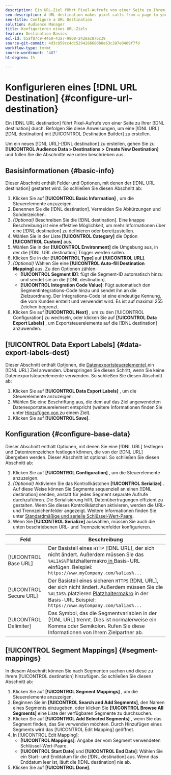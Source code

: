 ```yaml
---
description: Ein URL-Ziel führt Pixel-Aufrufe von einer Seite zu Ihrem Ziel durch. Befolgen Sie diese Anweisungen, um mit Destination Builder ein URL-Ziel zu erstellen.
seo-description: A URL destination makes pixel calls from a page to your destination. Follow these instructions to create a URL destination with Destination Builder.
seo-title: Configure a URL Destination
solution: Audience Manager
title: Konfigurieren eines URL-Ziels
feature: Destination Basics
exl-id: b5af87c9-4460-43a7-9808-242eac876c39
source-git-commit: 4d3c859cc4dc5294286680b0e63c287e0409f7fd
workflow-type: tm+mt
source-wordcount: '487'
ht-degree: 1%

---
```


# Konfigurieren eines [!DNL URL Destination] {#configure-url-destination}

Ein [!DNL URL destination] führt Pixel-Aufrufe von einer Seite zu Ihrer [!DNL destination] durch. Befolgen Sie diese Anweisungen, um eine [!DNL URL] [!DNL destination] mit [!UICONTROL Destination Builder] zu erstellen.

<!-- create-url-destination.xml -->

Um ein neues [!DNL URL]-[!DNL destination] zu erstellen, gehen Sie zu **[!UICONTROL Audience Data > Destinations > Create New Destination]** und füllen Sie die Abschnitte wie unten beschrieben aus.

## Basisinformationen {#basic-info}

Dieser Abschnitt enthält Felder und Optionen, mit denen der [!DNL URL destination] gestartet wird. So schließen Sie diesen Abschnitt ab:

1. Klicken Sie auf **[!UICONTROL Basic Information]** , um die Steuerelemente anzuzeigen.
2. Benennen Sie die [!DNL destination]. Vermeiden Sie Abkürzungen und Sonderzeichen.
3. *(Optional)* Beschreiben Sie die [!DNL destination]. Eine knappe Beschreibung ist eine effektive Möglichkeit, um mehr Informationen über eine [!DNL destination] zu definieren oder bereitzustellen.
4. Wählen Sie in der Liste **[!UICONTROL Category]** die Option **[!UICONTROL Custom]** aus.
5. Wählen Sie in der **[!UICONTROL Environment]** die Umgebung aus, in der die [!DNL URL destination] Trigger werden sollen.
6. Klicken Sie in der **[!UICONTROL Type]** auf **[!UICONTROL URL]**.
7. *(Optional)* Wählen Sie eine **[!UICONTROL Auto-fill Destination Mapping]** aus. Zu den Optionen zählen:
   * **[!UICONTROL Segment ID]**: fügt die Segment-ID automatisch hinzu und sendet sie an die [!DNL destination].
   * **[!UICONTROL Integration Code Value]**: Fügt automatisch den Segmentintegrations-Code hinzu und sendet ihn an die Zielzuordnung. Der Integrations-Code ist eine eindeutige Kennung, die vom Kunden erstellt und verwendet wird. Es ist auf maximal 255 Zeichen begrenzt.
8. Klicken Sie auf **[!UICONTROL Next]** , um zu den [!UICONTROL Configuration] zu wechseln, oder klicken Sie auf **[!UICONTROL Data Export Labels]** , um Exportsteuerelemente auf die [!DNL destination] anzuwenden.

## [!UICONTROL Data Export Labels] {#data-export-labels-dest}

Dieser Abschnitt enthält Optionen, die [Datenexportsteuerelemente) ](../../features/data-export-controls.md) ein [!DNL URL] Ziel anwenden. Überspringen Sie diesen Schritt, wenn Sie keine Datenexportsteuerelemente verwenden. So schließen Sie diesen Abschnitt ab:

1. Klicken Sie auf **[!UICONTROL Data Export Labels]** , um die Steuerelemente anzuzeigen.
2. Wählen Sie eine Beschriftung aus, die dem auf das Ziel angewendeten Datenexportsteuerelement entspricht (weitere Informationen finden Sie unter [Hinzufügen von ](/help/using/features/destinations/add-data-export-labels.md) zu einem Ziel).
3. Klicken Sie auf **[!UICONTROL Save]**.

## Konfiguration {#configure-base-data}

Dieser Abschnitt enthält Optionen, mit denen Sie eine [!DNL URL] festlegen und Datentrennzeichen festlegen können, die von der [!DNL URL] übergeben werden. Dieser Abschnitt ist optional. So schließen Sie diesen Abschnitt ab:

1. Klicken Sie auf **[!UICONTROL Configuration]** , um die Steuerelemente anzuzeigen.
1. *(Optional)* Aktivieren Sie das Kontrollkästchen **[!UICONTROL Serialize]** .
Auf diese Weise können Sie Segmente sequenziell an einen [!DNL destination] senden, anstatt für jedes Segment separate Aufrufe durchzuführen. Die Serialisierung hilft, Datenübertragungen effizient zu gestalten. Wenn Sie dieses Kontrollkästchen aktivieren, werden die URL- und Trennzeichenfelder angezeigt. Weitere Informationen finden Sie unter [Standardmäßige und serielle Schlüssel-Wert-Paare](../../features/destinations/key-value-pairs.md).
1. Wenn Sie **[!UICONTROL Serialize]** auswählen, müssen Sie auch die unten beschriebenen URL- und Trennzeichenfelder konfigurieren.

| Feld | Beschreibung |
|--- |--- |
| [!UICONTROL Base URL] | Der Basisteil eines `HTTP` [!DNL URL], der sich nicht ändert. Außerdem müssen Sie das `%ALIAS%`Platzhaltermakro[ in ](../../features/destinations/destination-macros.md#destination-macros-defined) Basis-URL einfügen. Beispiel: `https://www.myCompany.com/%alias%...` |
| [!UICONTROL Secure URL] | Der Basisteil eines sicheren `HTTPS` [!DNL URL], der sich nicht ändert. Außerdem müssen Sie die `%ALIAS%` platzieren   [Platzhaltermakro](../../features/destinations/destination-macros.md#destination-macros-defined) in der Basis-URL Beispiel: `https://www.myCompany.com/%alias%...` |
| [!UICONTROL Delimiter] | Das Symbol, das die Segmentvariablen in der [!DNL URL] trennt. Dies ist normalerweise ein Komma oder Semikolon. Rufen Sie diese Informationen von Ihrem Zielpartner ab. |

## [!UICONTROL Segment Mappings] {#segment-mappings}

In diesem Abschnitt können Sie nach Segmenten suchen und diese zu Ihrem [!UICONTROL destination] hinzufügen. So schließen Sie diesen Abschnitt ab:

1. Klicken Sie auf **[!UICONTROL Segment Mappings]** , um die Steuerelemente anzuzeigen.
1. Beginnen Sie im **[!UICONTROL Search and Add Segments]**, den Namen eines Segments einzugeben, oder klicken Sie **[!UICONTROL Browse All Segments]** eine Liste der verfügbaren Segmente zu durchsuchen.
1. Klicken Sie auf **[!UICONTROL Add Selected Segments]** , wenn Sie das Segment finden, das Sie verwenden möchten. Durch Hinzufügen eines Segments wird das [!UICONTROL Edit Mapping] geöffnet.
1. In [!UICONTROL Edit Mapping]:
   * **[!UICONTROL Mappings]**: Angabe der vom Segment verwendeten Schlüssel-Wert-Paare.
   * **[!UICONTROL Start Date]** und **[!UICONTROL End Date]**: Wählen Sie ein Start- und Enddatum für die [!DNL destination] aus. Wenn das Enddatum leer ist, läuft die [!DNL destination] nie ab.
1. Klicken Sie auf **[!UICONTROL Done]**.
